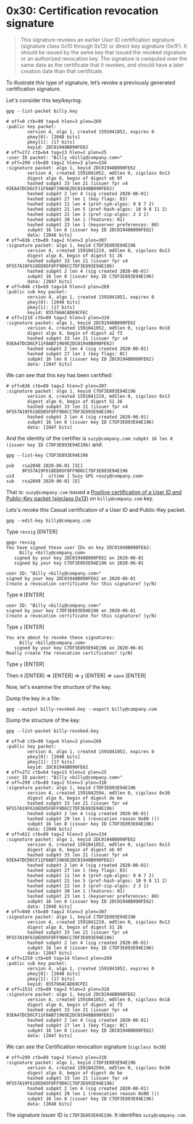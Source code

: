 # 0x30: Certification revocation signature

> This signature revokes an earlier User ID certification signature
> (signature class 0x10 through 0x13) or direct-key signature
> (0x1F).  It should be issued by the same key that issued the
> revoked signature or an authorized revocation key.  The signature
> is computed over the same data as the certificate that it
> revokes, and should have a later creation date than that
> certificate.

To illustrate this type of signature, let’s revoke a previously
generated certification signature.

Let's consider this key/keyring:

    gpg --list-packet billy.key
    
    # off=0 ctb=99 tag=6 hlen=3 plen=269
    :public key packet:
            version 4, algo 1, created 1591041052, expires 0
            pkey[0]: [2048 bits]
            pkey[1]: [17 bits]
            keyid: 2DC01948B090FE62
    # off=272 ctb=b4 tag=13 hlen=2 plen=25
    :user ID packet: "Billy <billy@company.com>"
    # off=299 ctb=89 tag=2 hlen=3 plen=334
    :signature packet: algo 1, keyid 2DC01948B090FE62
            version 4, created 1591041052, md5len 0, sigclass 0x13
            digest algo 8, begin of digest eb 0f
            hashed subpkt 33 len 21 (issuer fpr v4 93EA47DCD6CF11F8AB71969E2DC01948B090FE62)
            hashed subpkt 2 len 4 (sig created 2020-06-01)
            hashed subpkt 27 len 1 (key flags: 03)
            hashed subpkt 11 len 4 (pref-sym-algos: 9 8 7 2)
            hashed subpkt 21 len 5 (pref-hash-algos: 10 9 8 11 2)
            hashed subpkt 22 len 3 (pref-zip-algos: 2 3 1)
            hashed subpkt 30 len 1 (features: 01)
            hashed subpkt 23 len 1 (keyserver preferences: 80)
            subpkt 16 len 8 (issuer key ID 2DC01948B090FE62)
            data: [2048 bits]
    # off=636 ctb=89 tag=2 hlen=3 plen=307
    :signature packet: algo 1, keyid C7DF3E893E94E196
            version 4, created 1591041219, md5len 0, sigclass 0x13
            digest algo 8, begin of digest 51 26
            hashed subpkt 33 len 21 (issuer fpr v4 9F557A19F618ED05F8FF9D6CC7DF3E893E94E196)
            hashed subpkt 2 len 4 (sig created 2020-06-01)
            subpkt 16 len 8 (issuer key ID C7DF3E893E94E196)
            data: [2047 bits]
    # off=946 ctb=b9 tag=14 hlen=3 plen=269
    :public sub key packet:
            version 4, algo 1, created 1591041052, expires 0
            pkey[0]: [2048 bits]
            pkey[1]: [17 bits]
            keyid: 855766ACAD69CFEC
    # off=1218 ctb=89 tag=2 hlen=3 plen=310
    :signature packet: algo 1, keyid 2DC01948B090FE62
            version 4, created 1591041052, md5len 0, sigclass 0x18
            digest algo 8, begin of digest a2 f3
            hashed subpkt 33 len 21 (issuer fpr v4 93EA47DCD6CF11F8AB71969E2DC01948B090FE62)
            hashed subpkt 2 len 4 (sig created 2020-06-01)
            hashed subpkt 27 len 1 (key flags: 0C)
            subpkt 16 len 8 (issuer key ID 2DC01948B090FE62)
            data: [2047 bits]

We can see that this key has been certified:

    # off=636 ctb=89 tag=2 hlen=3 plen=307
    :signature packet: algo 1, keyid C7DF3E893E94E196
            version 4, created 1591041219, md5len 0, sigclass 0x13
            digest algo 8, begin of digest 51 26
            hashed subpkt 33 len 21 (issuer fpr v4 9F557A19F618ED05F8FF9D6CC7DF3E893E94E196)
            hashed subpkt 2 len 4 (sig created 2020-06-01)
            subpkt 16 len 8 (issuer key ID C7DF3E893E94E196)
            data: [2047 bits]

And the identity of the certifier is `suzy@company.com`:
`subpkt 16 len 8 (issuer key ID C7DF3E893E94E196)` and:
    
    gpg --list-key C7DF3E893E94E196
    
    pub   rsa2048 2020-06-01 [SC]
          9F557A19F618ED05F8FF9D6CC7DF3E893E94E196
    uid          [  ultime ] Suzy GPG <suzy@company.com>
    sub   rsa2048 2020-06-01 [E]

That is: `suzy@company.com` issued a [Positive certification of a User ID and Public-Key packet (sigclass 0x13)](https://tools.ietf.org/html/rfc4880#section-5.2.1)
on `billy@company.com` key.

Lets's revoke this Casual certification of a User ID and Public-Key packet.

    gpg --edit-key billy@company.com
        
Type `revsig` [ENTER]

    gpg> revsig
    You have signed these user IDs on key 2DC01948B090FE62:
         Billy <billy@company.com>
       signed by your key 2DC01948B090FE62 on 2020-06-01
       signed by your key C7DF3E893E94E196 on 2020-06-01
    
    user ID: "Billy <billy@company.com>"
    signed by your key 2DC01948B090FE62 on 2020-06-01
    Create a revocation certificate for this signature? (y/N)

Type `N` [ENTER]

    user ID: "Billy <billy@company.com>"
    signed by your key C7DF3E893E94E196 on 2020-06-01
    Create a revocation certificate for this signature? (y/N)

Type `y` [ENTER]

    You are about to revoke these signatures:
         Billy <billy@company.com>
       signed by your key C7DF3E893E94E196 on 2020-06-01
    Really create the revocation certificates? (y/N)

Type `y` [ENTER]

Then `0` [ENTER] => [ENTER] => `y` [ENTER] => `save` [ENTER]

Now, let's examine the structure of the key.

Dump the key in a file:

    gpg --output billy-revoked.key --export billy@company.com 

Dump the structure of the key: 

    gpg --list-packet billy-revoked.key

    # off=0 ctb=99 tag=6 hlen=3 plen=269
    :public key packet:
            version 4, algo 1, created 1591041052, expires 0
            pkey[0]: [2048 bits]
            pkey[1]: [17 bits]
            keyid: 2DC01948B090FE62
    # off=272 ctb=b4 tag=13 hlen=2 plen=25
    :user ID packet: "Billy <billy@company.com>"
    # off=299 ctb=89 tag=2 hlen=3 plen=310
    :signature packet: algo 1, keyid C7DF3E893E94E196
            version 4, created 1591042594, md5len 0, sigclass 0x30
            digest algo 8, begin of digest de be
            hashed subpkt 33 len 21 (issuer fpr v4 9F557A19F618ED05F8FF9D6CC7DF3E893E94E196)
            hashed subpkt 2 len 4 (sig created 2020-06-01)
            hashed subpkt 29 len 1 (revocation reason 0x00 ())
            subpkt 16 len 8 (issuer key ID C7DF3E893E94E196)
            data: [2048 bits]
    # off=612 ctb=89 tag=2 hlen=3 plen=334
    :signature packet: algo 1, keyid 2DC01948B090FE62
            version 4, created 1591041052, md5len 0, sigclass 0x13
            digest algo 8, begin of digest eb 0f
            hashed subpkt 33 len 21 (issuer fpr v4 93EA47DCD6CF11F8AB71969E2DC01948B090FE62)
            hashed subpkt 2 len 4 (sig created 2020-06-01)
            hashed subpkt 27 len 1 (key flags: 03)
            hashed subpkt 11 len 4 (pref-sym-algos: 9 8 7 2)
            hashed subpkt 21 len 5 (pref-hash-algos: 10 9 8 11 2)
            hashed subpkt 22 len 3 (pref-zip-algos: 2 3 1)
            hashed subpkt 30 len 1 (features: 01)
            hashed subpkt 23 len 1 (keyserver preferences: 80)
            subpkt 16 len 8 (issuer key ID 2DC01948B090FE62)
            data: [2048 bits]
    # off=949 ctb=89 tag=2 hlen=3 plen=307
    :signature packet: algo 1, keyid C7DF3E893E94E196
            version 4, created 1591041219, md5len 0, sigclass 0x13
            digest algo 8, begin of digest 51 26
            hashed subpkt 33 len 21 (issuer fpr v4 9F557A19F618ED05F8FF9D6CC7DF3E893E94E196)
            hashed subpkt 2 len 4 (sig created 2020-06-01)
            subpkt 16 len 8 (issuer key ID C7DF3E893E94E196)
            data: [2047 bits]
    # off=1259 ctb=b9 tag=14 hlen=3 plen=269
    :public sub key packet:
            version 4, algo 1, created 1591041052, expires 0
            pkey[0]: [2048 bits]
            pkey[1]: [17 bits]
            keyid: 855766ACAD69CFEC
    # off=1531 ctb=89 tag=2 hlen=3 plen=310
    :signature packet: algo 1, keyid 2DC01948B090FE62
            version 4, created 1591041052, md5len 0, sigclass 0x18
            digest algo 8, begin of digest a2 f3
            hashed subpkt 33 len 21 (issuer fpr v4 93EA47DCD6CF11F8AB71969E2DC01948B090FE62)
            hashed subpkt 2 len 4 (sig created 2020-06-01)
            hashed subpkt 27 len 1 (key flags: 0C)
            subpkt 16 len 8 (issuer key ID 2DC01948B090FE62)
            data: [2047 bits]
                
We can see the Certification revocation signature (`sigclass 0x30`)

    # off=299 ctb=89 tag=2 hlen=3 plen=310
    :signature packet: algo 1, keyid C7DF3E893E94E196
            version 4, created 1591042594, md5len 0, sigclass 0x30
            digest algo 8, begin of digest de be
            hashed subpkt 33 len 21 (issuer fpr v4 9F557A19F618ED05F8FF9D6CC7DF3E893E94E196)
            hashed subpkt 2 len 4 (sig created 2020-06-01)
            hashed subpkt 29 len 1 (revocation reason 0x00 ())
            subpkt 16 len 8 (issuer key ID C7DF3E893E94E196)
            data: [2048 bits]

The signature issuer ID is `C7DF3E893E94E196`. It identifies `suzy@company.com`.
